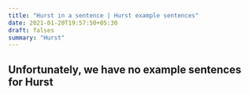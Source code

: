 ```yaml
---
title: "Hurst in a sentence | Hurst example sentences"
date: 2021-01-20T19:57:50+05:30
draft: falses
summary: "Hurst"
---
```

## Unfortunately, we have no example sentences for Hurst                 
